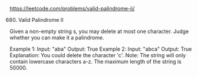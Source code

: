 https://leetcode.com/problems/valid-palindrome-ii/

680. Valid Palindrome II

Given a non-empty string s, you may delete at most one character. Judge whether you can make it a palindrome.

Example 1:
Input: "aba"
Output: True
Example 2:
Input: "abca"
Output: True
Explanation: You could delete the character 'c'.
Note:
The string will only contain lowercase characters a-z. The maximum length of the string is 50000.

